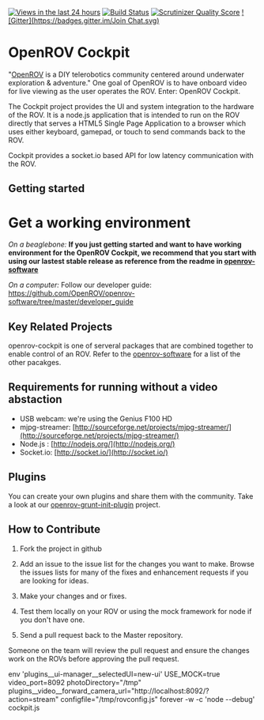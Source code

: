[![Views in the last 24 hours](https://sourcegraph.com/api/repos/github.com/OpenROV/openrov-cockpit/counters/views-24h.png)](https://sourcegraph.com/github.com/OpenROV/openrov-cockpit)
[![Build Status](https://secure.travis-ci.org/OpenROV/openrov-cockpit.png?branch=master)](http://travis-ci.org/OpenROV/openrov-cockpit)
[![Scrutinizer Quality Score](https://scrutinizer-ci.com/g/OpenROV/openrov-cockpit/badges/quality-score.png?s=c24130cbf17aaa23f2680e3b45a0ec675ef2037f)](https://scrutinizer-ci.com/g/OpenROV/openrov-cockpit/)
[![Gitter](https://badges.gitter.im/Join Chat.svg)](https://gitter.im/OpenROV/discuss?utm_source=badge&utm_medium=badge&utm_campaign=pr-badge&utm_content=badge)

OpenROV Cockpit
================

"[OpenROV](http://openrov.com/) is a DIY telerobotics community centered around underwater exploration & adventure."  One goal of OpenROV is to have onboard video for live viewing as the user operates the ROV.  Enter: OpenROV Cockpit.

The Cockpit project provides the UI and system integration to the hardware of the ROV.  It is a node.js application that is intended to run on the ROV directly that serves a HTML5 Single Page Application to a browser which uses either keyboard, gamepad, or touch to send commands back to the ROV.  

Cockpit provides a socket.io based API for low latency communication with the ROV.

Getting started
---------------

Get a working environment
=========================

*On a beaglebone:*
**If you just getting started and want to have working environment for the OpenROV Cockpit, we recommend that you start with using our lastest stable release as reference from the readme in [openrov-software](https://github.com/OpenROV/openrov-software)**

*On a computer:*
Follow our developer guide:
https://github.com/OpenROV/openrov-software/tree/master/developer_guide

Key Related Projects
----------------

openrov-cockpit is one of serveral packages that are combined together to enable control of an ROV.  Refer to the [openrov-software](https://github.com/OpenROV/openrov-software) for a list of the other pacakges.

Requirements for running without a video abstaction
------------
- USB webcam:  we're using the Genius F100 HD
- mjpg-streamer:  [http://sourceforge.net/projects/mjpg-streamer/](http://sourceforge.net/projects/mjpg-streamer/)
- Node.js :  [http://nodejs.org/](http://nodejs.org/)
- Socket.io:  [http://socket.io/](http://socket.io/)

Plugins
------------
You can create your own plugins and share them with the community. Take a look at our [openrov-grunt-init-plugin](https://github.com/openrov/openrov-grunt-init-plugin) project.  

How to Contribute
------------

1) Fork the project in github

2) Add an issue to the issue list for the changes you want to make.  Browse the issues lists for many of the fixes and enhancement requests if you are looking for ideas.

3) Make your changes and or fixes.

4) Test them locally on your ROV or using the mock framework for node if you don't have one.

5) Send a pull request back to the Master repository.

Someone on the team will review the pull request and ensure the changes work on the ROVs before approving the pull request.

env 'plugins__ui-manager__selectedUI=new-ui' USE_MOCK=true video_port=8092 photoDirectory="/tmp" plugins__video__forward_camera_url="http://localhost:8092/?action=stream" configfile="/tmp/rovconfig.js" forever -w -c 'node --debug' cockpit.js  
